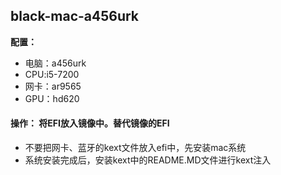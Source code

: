 ## black-mac-a456urk

**配置：**
* 电脑：a456urk
* CPU:i5-7200
* 网卡：ar9565
* GPU：hd620

#### 操作： 将EFI放入镜像中。替代镜像的EFI
* 不要把网卡、蓝牙的kext文件放入efi中，先安装mac系统
* 系统安装完成后，安装kext中的README.MD文件进行kext注入
